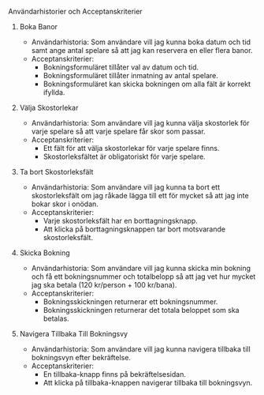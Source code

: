 
Användarhistorier och Acceptanskriterier

1. Boka Banor
   - Användarhistoria: Som användare vill jag kunna boka datum och tid samt ange antal spelare så att jag kan reservera en eller flera banor.
   - Acceptanskriterier:
     - Bokningsformuläret tillåter val av datum och tid.
     - Bokningsformuläret tillåter inmatning av antal spelare.
     - Bokningsformuläret kan skicka bokningen om alla fält är korrekt ifyllda.

2. Välja Skostorlekar
   - Användarhistoria: Som användare vill jag kunna välja skostorlek för varje spelare så att varje spelare får skor som passar.
   - Acceptanskriterier:
     - Ett fält för att välja skostorlekar för varje spelare finns.
     - Skostorleksfältet är obligatoriskt för varje spelare.

3. Ta bort Skostorleksfält
   - Användarhistoria: Som användare vill jag kunna ta bort ett skostorleksfält om jag råkade lägga till ett för mycket så att jag inte bokar skor i onödan.
   - Acceptanskriterier:
     - Varje skostorleksfält har en borttagningsknapp.
     - Att klicka på borttagningsknappen tar bort motsvarande skostorleksfält.

4. Skicka Bokning
   - Användarhistoria: Som användare vill jag kunna skicka min bokning och få ett bokningsnummer och totalbelopp så att jag vet hur mycket jag ska betala (120 kr/person + 100 kr/bana).
   - Acceptanskriterier:
     - Bokningsskickningen returnerar ett bokningsnummer.
     - Bokningsskickningen returnerar det totala beloppet som ska betalas.

5. Navigera Tillbaka Till Bokningsvy
   - Användarhistoria: Som användare vill jag kunna navigera tillbaka till bokningsvyn efter bekräftelse.
   - Acceptanskriterier:
     - En tillbaka-knapp finns på bekräftelsesidan.
     - Att klicka på tillbaka-knappen navigerar tillbaka till bokningsvyn.
